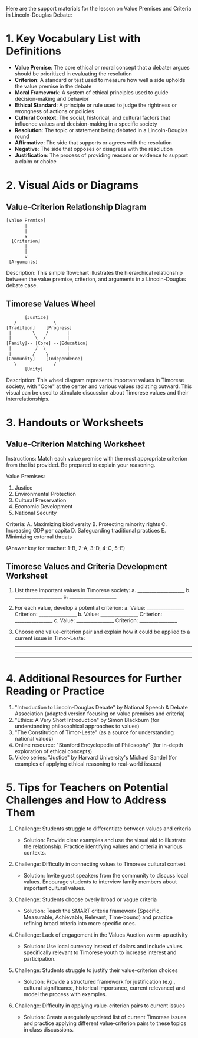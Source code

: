 Here are the support materials for the lesson on Value Premises and Criteria in Lincoln-Douglas Debate:

# 1. Key Vocabulary List with Definitions

- **Value Premise**: The core ethical or moral concept that a debater argues should be prioritized in evaluating the resolution
- **Criterion**: A standard or test used to measure how well a side upholds the value premise in the debate
- **Moral Framework**: A system of ethical principles used to guide decision-making and behavior
- **Ethical Standard**: A principle or rule used to judge the rightness or wrongness of actions or policies
- **Cultural Context**: The social, historical, and cultural factors that influence values and decision-making in a specific society
- **Resolution**: The topic or statement being debated in a Lincoln-Douglas round
- **Affirmative**: The side that supports or agrees with the resolution
- **Negative**: The side that opposes or disagrees with the resolution
- **Justification**: The process of providing reasons or evidence to support a claim or choice

# 2. Visual Aids or Diagrams

## Value-Criterion Relationship Diagram

```
[Value Premise]
       |
       |
       v
  [Criterion]
       |
       |
       v
 [Arguments]
```

Description: This simple flowchart illustrates the hierarchical relationship between the value premise, criterion, and arguments in a Lincoln-Douglas debate case.

## Timorese Values Wheel

```
       [Justice]
   /              \
[Tradition]    [Progress]
 |        \    /       |
 |         \  /        |
[Family]-- [Core] --[Education]
 |         /  \        |
 |        /    \       |
[Community]    [Independence]
   \              /
       [Unity]
```

Description: This wheel diagram represents important values in Timorese society, with "Core" at the center and various values radiating outward. This visual can be used to stimulate discussion about Timorese values and their interrelationships.

# 3. Handouts or Worksheets

## Value-Criterion Matching Worksheet

Instructions: Match each value premise with the most appropriate criterion from the list provided. Be prepared to explain your reasoning.

Value Premises:
1. Justice
2. Environmental Protection
3. Cultural Preservation
4. Economic Development
5. National Security

Criteria:
A. Maximizing biodiversity
B. Protecting minority rights
C. Increasing GDP per capita
D. Safeguarding traditional practices
E. Minimizing external threats

(Answer key for teacher: 1-B, 2-A, 3-D, 4-C, 5-E)

## Timorese Values and Criteria Development Worksheet

1. List three important values in Timorese society:
   a. ____________________
   b. ____________________
   c. ____________________

2. For each value, develop a potential criterion:
   a. Value: ________________ Criterion: ________________
   b. Value: ________________ Criterion: ________________
   c. Value: ________________ Criterion: ________________

3. Choose one value-criterion pair and explain how it could be applied to a current issue in Timor-Leste:
   ___________________________________________________
   ___________________________________________________
   ___________________________________________________

# 4. Additional Resources for Further Reading or Practice

1. "Introduction to Lincoln-Douglas Debate" by National Speech & Debate Association (adapted version focusing on value premises and criteria)
2. "Ethics: A Very Short Introduction" by Simon Blackburn (for understanding philosophical approaches to values)
3. "The Constitution of Timor-Leste" (as a source for understanding national values)
4. Online resource: "Stanford Encyclopedia of Philosophy" (for in-depth exploration of ethical concepts)
5. Video series: "Justice" by Harvard University's Michael Sandel (for examples of applying ethical reasoning to real-world issues)

# 5. Tips for Teachers on Potential Challenges and How to Address Them

1. Challenge: Students struggle to differentiate between values and criteria
   - Solution: Provide clear examples and use the visual aid to illustrate the relationship. Practice identifying values and criteria in various contexts.

2. Challenge: Difficulty in connecting values to Timorese cultural context
   - Solution: Invite guest speakers from the community to discuss local values. Encourage students to interview family members about important cultural values.

3. Challenge: Students choose overly broad or vague criteria
   - Solution: Teach the SMART criteria framework (Specific, Measurable, Achievable, Relevant, Time-bound) and practice refining broad criteria into more specific ones.

4. Challenge: Lack of engagement in the Values Auction warm-up activity
   - Solution: Use local currency instead of dollars and include values specifically relevant to Timorese youth to increase interest and participation.

5. Challenge: Students struggle to justify their value-criterion choices
   - Solution: Provide a structured framework for justification (e.g., cultural significance, historical importance, current relevance) and model the process with examples.

6. Challenge: Difficulty in applying value-criterion pairs to current issues
   - Solution: Create a regularly updated list of current Timorese issues and practice applying different value-criterion pairs to these topics in class discussions.